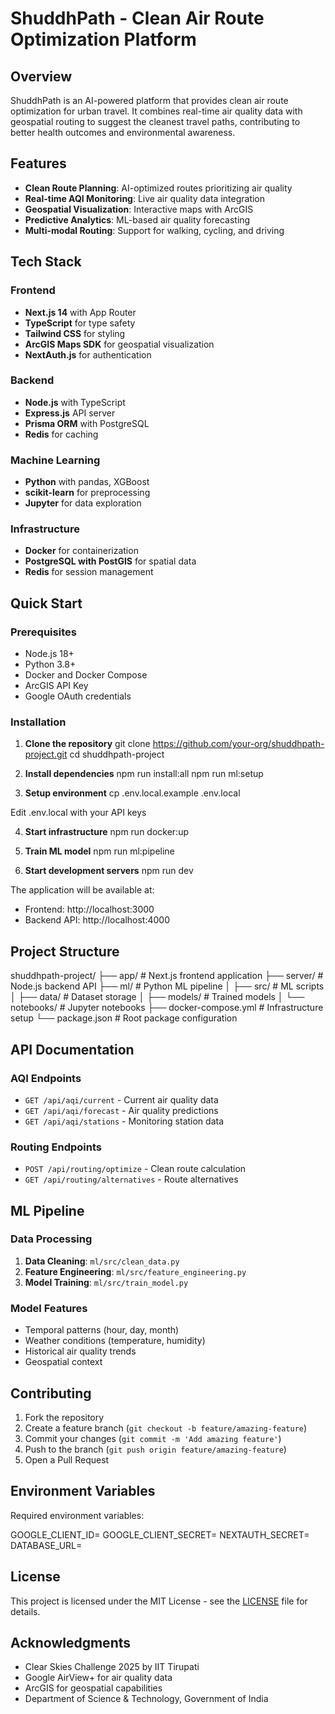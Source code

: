 # ShuddhPath - Clean Air Route Optimization Platform

## Overview

ShuddhPath is an AI-powered platform that provides clean air route optimization for urban travel. It combines real-time air quality data with geospatial routing to suggest the cleanest travel paths, contributing to better health outcomes and environmental awareness.

## Features

- **Clean Route Planning**: AI-optimized routes prioritizing air quality
- **Real-time AQI Monitoring**: Live air quality data integration
- **Geospatial Visualization**: Interactive maps with ArcGIS
- **Predictive Analytics**: ML-based air quality forecasting
- **Multi-modal Routing**: Support for walking, cycling, and driving

## Tech Stack

### Frontend
- **Next.js 14** with App Router
- **TypeScript** for type safety
- **Tailwind CSS** for styling
- **ArcGIS Maps SDK** for geospatial visualization
- **NextAuth.js** for authentication

### Backend
- **Node.js** with TypeScript
- **Express.js** API server
- **Prisma ORM** with PostgreSQL
- **Redis** for caching

### Machine Learning
- **Python** with pandas, XGBoost
- **scikit-learn** for preprocessing
- **Jupyter** for data exploration

### Infrastructure
- **Docker** for containerization
- **PostgreSQL with PostGIS** for spatial data
- **Redis** for session management

## Quick Start

### Prerequisites
- Node.js 18+
- Python 3.8+
- Docker and Docker Compose
- ArcGIS API Key
- Google OAuth credentials

### Installation

1. **Clone the repository**
git clone https://github.com/your-org/shuddhpath-project.git
cd shuddhpath-project


2. **Install dependencies**
npm run install:all
npm run ml:setup


3. **Setup environment**
cp .env.local.example .env.local

Edit .env.local with your API keys


4. **Start infrastructure**
npm run docker:up


5. **Train ML model**
npm run ml:pipeline

6. **Start development servers**
npm run dev


The application will be available at:
- Frontend: http://localhost:3000
- Backend API: http://localhost:4000

## Project Structure

shuddhpath-project/
├── app/ # Next.js frontend application
├── server/ # Node.js backend API
├── ml/ # Python ML pipeline
│ ├── src/ # ML scripts
│ ├── data/ # Dataset storage
│ ├── models/ # Trained models
│ └── notebooks/ # Jupyter notebooks
├── docker-compose.yml # Infrastructure setup
└── package.json # Root package configuration


## API Documentation

### AQI Endpoints
- `GET /api/aqi/current` - Current air quality data
- `GET /api/aqi/forecast` - Air quality predictions
- `GET /api/aqi/stations` - Monitoring station data

### Routing Endpoints
- `POST /api/routing/optimize` - Clean route calculation
- `GET /api/routing/alternatives` - Route alternatives

## ML Pipeline

### Data Processing
1. **Data Cleaning**: `ml/src/clean_data.py`
2. **Feature Engineering**: `ml/src/feature_engineering.py`  
3. **Model Training**: `ml/src/train_model.py`

### Model Features
- Temporal patterns (hour, day, month)
- Weather conditions (temperature, humidity)
- Historical air quality trends
- Geospatial context

## Contributing

1. Fork the repository
2. Create a feature branch (`git checkout -b feature/amazing-feature`)
3. Commit your changes (`git commit -m 'Add amazing feature'`)
4. Push to the branch (`git push origin feature/amazing-feature`)
5. Open a Pull Request

## Environment Variables

Required environment variables:

GOOGLE_CLIENT_ID=
GOOGLE_CLIENT_SECRET=
NEXTAUTH_SECRET=
DATABASE_URL=


## License

This project is licensed under the MIT License - see the [LICENSE](LICENSE) file for details.

## Acknowledgments

- Clear Skies Challenge 2025 by IIT Tirupati
- Google AirView+ for air quality data
- ArcGIS for geospatial capabilities
- Department of Science & Technology, Government of India
